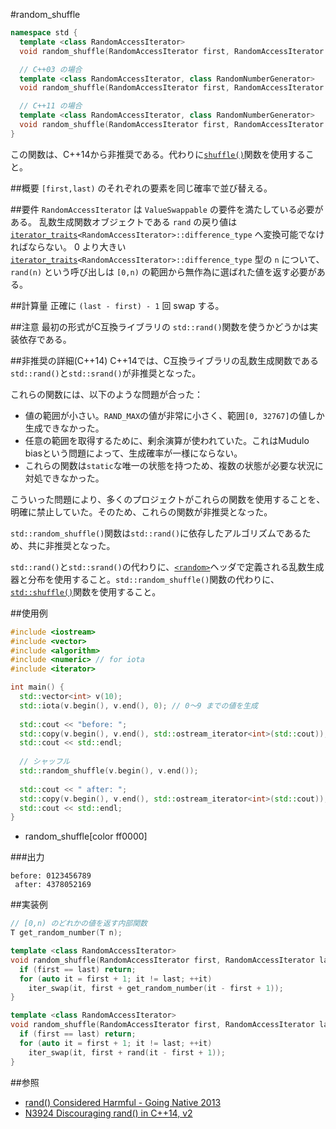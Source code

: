 #random_shuffle

```cpp
namespace std {
  template <class RandomAccessIterator>
  void random_shuffle(RandomAccessIterator first, RandomAccessIterator last);

  // C++03 の場合
  template <class RandomAccessIterator, class RandomNumberGenerator>
  void random_shuffle(RandomAccessIterator first, RandomAccessIterator last, RandomNumberGenerator& rand);

  // C++11 の場合
  template <class RandomAccessIterator, class RandomNumberGenerator>
  void random_shuffle(RandomAccessIterator first, RandomAccessIterator last, RandomNumberGenerator&& rand);
}
```

この関数は、C++14から非推奨である。代わりに[`shuffle()`](./shuffle.md)関数を使用すること。


##概要
`[first,last)` のそれぞれの要素を同じ確率で並び替える。


##要件
`RandomAccessIterator` は `ValueSwappable` の要件を満たしている必要がある。
乱数生成関数オブジェクトである `rand` の戻り値は [`iterator_traits`](/reference/iterator/iterator_traits.md)`<RandomAccessIterator>::difference_type` へ変換可能でなければならない。
0 より大きい [`iterator_traits`](/reference/iterator/iterator_traits.md)`<RandomAccessIterator>::difference_type` 型の `n` について、`rand(n)` という呼び出しは `[0,n)` の範囲から無作為に選ばれた値を返す必要がある。


##計算量
正確に `(last - first) - 1` 回 swap する。


##注意
最初の形式がC互換ライブラリの `std::rand()`関数を使うかどうかは実装依存である。


##非推奨の詳細(C++14)
C++14では、C互換ライブラリの乱数生成関数である`std::rand()`と`std::srand()`が非推奨となった。

これらの関数には、以下のような問題が合った：

- 値の範囲が小さい。`RAND_MAX`の値が非常に小さく、範囲`[0, 32767]`の値しか生成できなかった。
- 任意の範囲を取得するために、剰余演算が使われていた。これはMudulo biasという問題によって、生成確率が一様にならない。
- これらの関数は`static`な唯一の状態を持つため、複数の状態が必要な状況に対処できなかった。

こういった問題により、多くのプロジェクトがこれらの関数を使用することを、明確に禁止していた。そのため、これらの関数が非推奨となった。

`std::random_shuffle()`関数は`std::rand()`に依存したアルゴリズムであるため、共に非推奨となった。

`std::rand()`と`std::srand()`の代わりに、[`<random>`](/reference/random.md)ヘッダで定義される乱数生成器と分布を使用すること。`std::random_shuffle()`関数の代わりに、[`std::shuffle()`](./shuffle.md)関数を使用すること。


##使用例
```cpp
#include <iostream>
#include <vector>
#include <algorithm>
#include <numeric> // for iota
#include <iterator>

int main() {
  std::vector<int> v(10);
  std::iota(v.begin(), v.end(), 0); // 0～9 までの値を生成
 
  std::cout << "before: ";
  std::copy(v.begin(), v.end(), std::ostream_iterator<int>(std::cout));
  std::cout << std::endl;
 
  // シャッフル
  std::random_shuffle(v.begin(), v.end());
 
  std::cout << " after: ";
  std::copy(v.begin(), v.end(), std::ostream_iterator<int>(std::cout));
  std::cout << std::endl;
}
```
* random_shuffle[color ff0000]

###出力
```
before: 0123456789
 after: 4378052169
```


##実装例
```cpp
// [0,n) のどれかの値を返す内部関数
T get_random_number(T n);

template <class RandomAccessIterator>
void random_shuffle(RandomAccessIterator first, RandomAccessIterator last) {
  if (first == last) return;
  for (auto it = first + 1; it != last; ++it)
    iter_swap(it, first + get_random_number(it - first + 1));
}

template <class RandomAccessIterator>
void random_shuffle(RandomAccessIterator first, RandomAccessIterator last, RandomNumberGenerator&& rand) {
  if (first == last) return;
  for (auto it = first + 1; it != last; ++it)
    iter_swap(it, first + rand(it - first + 1));
}
```


##参照
- [rand() Considered Harmful - Going Native 2013](http://channel9.msdn.com/Events/GoingNative/2013/rand-Considered-Harmful)
- [N3924 Discouraging rand() in C++14, v2](http://www.open-std.org/jtc1/sc22/wg21/docs/papers/2014/n3924.pdf)

